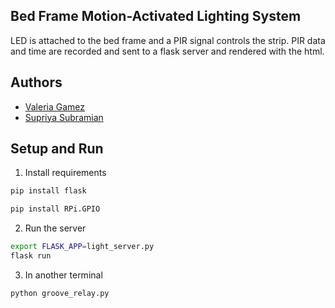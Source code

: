 ## Bed Frame Motion-Activated Lighting System

LED is attached to the bed frame and a PIR signal controls the strip. PIR data and time are recorded and sent to a flask server and rendered with the html. 

## Authors

- [Valeria Gamez](https://github.com/ValeriaGamez)
- [Supriya Subramian]()

## Setup and Run 
1. Install requirements
```bash
pip install flask
```
```bash
pip install RPi.GPIO
```
2. Run the server
```bash
export FLASK_APP=light_server.py
flask run
```
3. In another terminal
```bash
python groove_relay.py
```